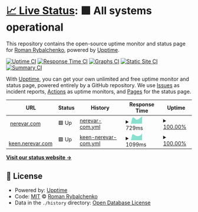 # [📈 Live Status](https://nerevar.github.io/uptime_nerevar_com): <!--live status--> **🟩 All systems operational**

This repository contains the open-source uptime monitor and status page for [Roman Rybalchenko](https://nerevar.com), powered by [Upptime](https://github.com/upptime/upptime).

[![Uptime CI](https://github.com/koj-co/upptime/workflows/Uptime%20CI/badge.svg)](https://github.com/koj-co/upptime/actions?query=workflow%3A%22Uptime+CI%22)
[![Response Time CI](https://github.com/koj-co/upptime/workflows/Response%20Time%20CI/badge.svg)](https://github.com/koj-co/upptime/actions?query=workflow%3A%22Response+Time+CI%22)
[![Graphs CI](https://github.com/koj-co/upptime/workflows/Graphs%20CI/badge.svg)](https://github.com/koj-co/upptime/actions?query=workflow%3A%22Graphs+CI%22)
[![Static Site CI](https://github.com/koj-co/upptime/workflows/Static%20Site%20CI/badge.svg)](https://github.com/koj-co/upptime/actions?query=workflow%3A%22Static+Site+CI%22)
[![Summary CI](https://github.com/koj-co/upptime/workflows/Summary%20CI/badge.svg)](https://github.com/koj-co/upptime/actions?query=workflow%3A%22Summary+CI%22)

With [Upptime](https://upptime.js.org), you can get your own unlimited and free uptime monitor and status page, powered entirely by a GitHub repository. We use [Issues](https://github.com/nerevar/uptime_nerevar_com/issues) as incident reports, [Actions](https://github.com/nerevar/uptime_nerevar_com/actions) as uptime monitors, and [Pages](https://nerevar.github.io/uptime_nerevar_com) for the status page.

<!--start: status pages-->
<!-- This summary is generated by Upptime (https://github.com/upptime/upptime) -->
<!-- Do not edit this manually, your changes will be overwritten -->
<!-- prettier-ignore -->
| URL | Status | History | Response Time | Uptime |
| --- | ------ | ------- | ------------- | ------ |
| <img alt="" src="https://icons.duckduckgo.com/ip3/nerevar.com.ico" height="13"> [nerevar.com](https://nerevar.com/) | 🟩 Up | [nerevar-com.yml](https://github.com/nerevar/uptime_nerevar_com/commits/HEAD/history/nerevar-com.yml) | <details><summary><img alt="Response time graph" src="./graphs/nerevar-com/response-time-week.png" height="20"> 729ms</summary><br><a href="https://nerevar.github.io/uptime_nerevar_com/history/nerevar-com"><img alt="Response time 872" src="https://img.shields.io/endpoint?url=https%3A%2F%2Fraw.githubusercontent.com%2Fnerevar%2Fuptime_nerevar_com%2FHEAD%2Fapi%2Fnerevar-com%2Fresponse-time.json"></a><br><a href="https://nerevar.github.io/uptime_nerevar_com/history/nerevar-com"><img alt="24-hour response time 984" src="https://img.shields.io/endpoint?url=https%3A%2F%2Fraw.githubusercontent.com%2Fnerevar%2Fuptime_nerevar_com%2FHEAD%2Fapi%2Fnerevar-com%2Fresponse-time-day.json"></a><br><a href="https://nerevar.github.io/uptime_nerevar_com/history/nerevar-com"><img alt="7-day response time 729" src="https://img.shields.io/endpoint?url=https%3A%2F%2Fraw.githubusercontent.com%2Fnerevar%2Fuptime_nerevar_com%2FHEAD%2Fapi%2Fnerevar-com%2Fresponse-time-week.json"></a><br><a href="https://nerevar.github.io/uptime_nerevar_com/history/nerevar-com"><img alt="30-day response time 879" src="https://img.shields.io/endpoint?url=https%3A%2F%2Fraw.githubusercontent.com%2Fnerevar%2Fuptime_nerevar_com%2FHEAD%2Fapi%2Fnerevar-com%2Fresponse-time-month.json"></a><br><a href="https://nerevar.github.io/uptime_nerevar_com/history/nerevar-com"><img alt="1-year response time 833" src="https://img.shields.io/endpoint?url=https%3A%2F%2Fraw.githubusercontent.com%2Fnerevar%2Fuptime_nerevar_com%2FHEAD%2Fapi%2Fnerevar-com%2Fresponse-time-year.json"></a></details> | <details><summary><a href="https://nerevar.github.io/uptime_nerevar_com/history/nerevar-com">100.00%</a></summary><a href="https://nerevar.github.io/uptime_nerevar_com/history/nerevar-com"><img alt="All-time uptime 99.01%" src="https://img.shields.io/endpoint?url=https%3A%2F%2Fraw.githubusercontent.com%2Fnerevar%2Fuptime_nerevar_com%2FHEAD%2Fapi%2Fnerevar-com%2Fuptime.json"></a><br><a href="https://nerevar.github.io/uptime_nerevar_com/history/nerevar-com"><img alt="24-hour uptime 100.00%" src="https://img.shields.io/endpoint?url=https%3A%2F%2Fraw.githubusercontent.com%2Fnerevar%2Fuptime_nerevar_com%2FHEAD%2Fapi%2Fnerevar-com%2Fuptime-day.json"></a><br><a href="https://nerevar.github.io/uptime_nerevar_com/history/nerevar-com"><img alt="7-day uptime 100.00%" src="https://img.shields.io/endpoint?url=https%3A%2F%2Fraw.githubusercontent.com%2Fnerevar%2Fuptime_nerevar_com%2FHEAD%2Fapi%2Fnerevar-com%2Fuptime-week.json"></a><br><a href="https://nerevar.github.io/uptime_nerevar_com/history/nerevar-com"><img alt="30-day uptime 100.00%" src="https://img.shields.io/endpoint?url=https%3A%2F%2Fraw.githubusercontent.com%2Fnerevar%2Fuptime_nerevar_com%2FHEAD%2Fapi%2Fnerevar-com%2Fuptime-month.json"></a><br><a href="https://nerevar.github.io/uptime_nerevar_com/history/nerevar-com"><img alt="1-year uptime 98.04%" src="https://img.shields.io/endpoint?url=https%3A%2F%2Fraw.githubusercontent.com%2Fnerevar%2Fuptime_nerevar_com%2FHEAD%2Fapi%2Fnerevar-com%2Fuptime-year.json"></a></details>
| <img alt="" src="https://icons.duckduckgo.com/ip3/keen.nerevar.com.ico" height="13"> [keen.nerevar.com](https://keen.nerevar.com/) | 🟩 Up | [keen-nerevar-com.yml](https://github.com/nerevar/uptime_nerevar_com/commits/HEAD/history/keen-nerevar-com.yml) | <details><summary><img alt="Response time graph" src="./graphs/keen-nerevar-com/response-time-week.png" height="20"> 1099ms</summary><br><a href="https://nerevar.github.io/uptime_nerevar_com/history/keen-nerevar-com"><img alt="Response time 1142" src="https://img.shields.io/endpoint?url=https%3A%2F%2Fraw.githubusercontent.com%2Fnerevar%2Fuptime_nerevar_com%2FHEAD%2Fapi%2Fkeen-nerevar-com%2Fresponse-time.json"></a><br><a href="https://nerevar.github.io/uptime_nerevar_com/history/keen-nerevar-com"><img alt="24-hour response time 1465" src="https://img.shields.io/endpoint?url=https%3A%2F%2Fraw.githubusercontent.com%2Fnerevar%2Fuptime_nerevar_com%2FHEAD%2Fapi%2Fkeen-nerevar-com%2Fresponse-time-day.json"></a><br><a href="https://nerevar.github.io/uptime_nerevar_com/history/keen-nerevar-com"><img alt="7-day response time 1099" src="https://img.shields.io/endpoint?url=https%3A%2F%2Fraw.githubusercontent.com%2Fnerevar%2Fuptime_nerevar_com%2FHEAD%2Fapi%2Fkeen-nerevar-com%2Fresponse-time-week.json"></a><br><a href="https://nerevar.github.io/uptime_nerevar_com/history/keen-nerevar-com"><img alt="30-day response time 1092" src="https://img.shields.io/endpoint?url=https%3A%2F%2Fraw.githubusercontent.com%2Fnerevar%2Fuptime_nerevar_com%2FHEAD%2Fapi%2Fkeen-nerevar-com%2Fresponse-time-month.json"></a><br><a href="https://nerevar.github.io/uptime_nerevar_com/history/keen-nerevar-com"><img alt="1-year response time 1117" src="https://img.shields.io/endpoint?url=https%3A%2F%2Fraw.githubusercontent.com%2Fnerevar%2Fuptime_nerevar_com%2FHEAD%2Fapi%2Fkeen-nerevar-com%2Fresponse-time-year.json"></a></details> | <details><summary><a href="https://nerevar.github.io/uptime_nerevar_com/history/keen-nerevar-com">100.00%</a></summary><a href="https://nerevar.github.io/uptime_nerevar_com/history/keen-nerevar-com"><img alt="All-time uptime 98.76%" src="https://img.shields.io/endpoint?url=https%3A%2F%2Fraw.githubusercontent.com%2Fnerevar%2Fuptime_nerevar_com%2FHEAD%2Fapi%2Fkeen-nerevar-com%2Fuptime.json"></a><br><a href="https://nerevar.github.io/uptime_nerevar_com/history/keen-nerevar-com"><img alt="24-hour uptime 100.00%" src="https://img.shields.io/endpoint?url=https%3A%2F%2Fraw.githubusercontent.com%2Fnerevar%2Fuptime_nerevar_com%2FHEAD%2Fapi%2Fkeen-nerevar-com%2Fuptime-day.json"></a><br><a href="https://nerevar.github.io/uptime_nerevar_com/history/keen-nerevar-com"><img alt="7-day uptime 100.00%" src="https://img.shields.io/endpoint?url=https%3A%2F%2Fraw.githubusercontent.com%2Fnerevar%2Fuptime_nerevar_com%2FHEAD%2Fapi%2Fkeen-nerevar-com%2Fuptime-week.json"></a><br><a href="https://nerevar.github.io/uptime_nerevar_com/history/keen-nerevar-com"><img alt="30-day uptime 100.00%" src="https://img.shields.io/endpoint?url=https%3A%2F%2Fraw.githubusercontent.com%2Fnerevar%2Fuptime_nerevar_com%2FHEAD%2Fapi%2Fkeen-nerevar-com%2Fuptime-month.json"></a><br><a href="https://nerevar.github.io/uptime_nerevar_com/history/keen-nerevar-com"><img alt="1-year uptime 98.01%" src="https://img.shields.io/endpoint?url=https%3A%2F%2Fraw.githubusercontent.com%2Fnerevar%2Fuptime_nerevar_com%2FHEAD%2Fapi%2Fkeen-nerevar-com%2Fuptime-year.json"></a></details>

<!--end: status pages-->

[**Visit our status website →**](https://nerevar.github.io/uptime_nerevar_com)

## 📄 License

- Powered by: [Upptime](https://github.com/upptime/upptime)
- Code: [MIT](./LICENSE) © [Roman Rybalchenko](https://nerevar.com)
- Data in the `./history` directory: [Open Database License](https://opendatacommons.org/licenses/odbl/1-0/)
